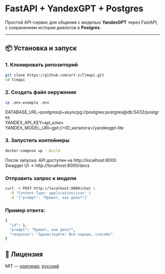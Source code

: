 # FastAPI + YandexGPT + Postgres

Простой API-сервис для общения с моделью **YandexGPT** через FastAPI, с сохранением истории диалогов в **Postgres**.

---

## 📦 Установка и запуск

### 1. Клонировать репозиторий
```bash
git clone https://github.com/art-z/llmapi.git
cd llmapi
```
### 2. Создать файл окружения
```bash
cp .env.example .env
```

DATABASE_URL=postgresql+asyncpg://postgres:postgres@db:5432/postgres  
YANDEX_API_KEY=api_ключ  
YANDEX_MODEL_URI=gpt://<ID_каталога>/yandexgpt-lite  

### 3. Запустить контейнеры
```bash
docker-compose up --build
```

После запуска: 
API доступен на http://localhost:8000  
Swagger UI → http://localhost:8000/docs  


### Отправить запрос к модели
```bash
curl -X POST http://localhost:8000/chat \
  -H "Content-Type: application/json" \
  -d '{"prompt": "Привет, как дела?"}'
```

### Пример ответа:
```bash
{
  "id": 1,
  "prompt": "Привет, как дела?",
  "response": "Здравствуйте! Всё хорошо, спасибо"
}
```

## 📜 Лицензия
MIT — [оригинал](./LICENSE), [русский](./LICENSE.ru)